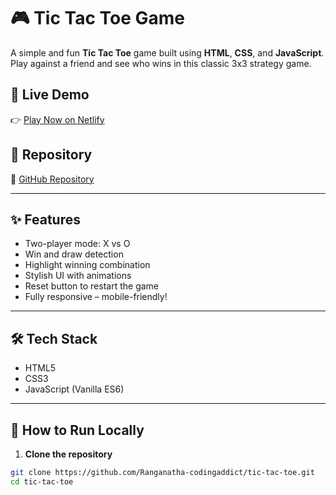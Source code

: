 # 🎮 Tic Tac Toe Game

A simple and fun **Tic Tac Toe** game built using **HTML**, **CSS**, and **JavaScript**. Play against a friend and see who wins in this classic 3x3 strategy game.

## 🔗 Live Demo

👉 [Play Now on Netlify](https://tic-tac-toe-ranganatha-s.netlify.app/)

## 📁 Repository

📂 [GitHub Repository](https://github.com/Ranganatha-codingaddict/tic-tac-toe.git)

---

## ✨ Features

- Two-player mode: X vs O
- Win and draw detection
- Highlight winning combination
- Stylish UI with animations
- Reset button to restart the game
- Fully responsive – mobile-friendly!

---

## 🛠️ Tech Stack

- HTML5
- CSS3
- JavaScript (Vanilla ES6)

---

## 🚀 How to Run Locally

1. **Clone the repository**

```bash
git clone https://github.com/Ranganatha-codingaddict/tic-tac-toe.git
cd tic-tac-toe
